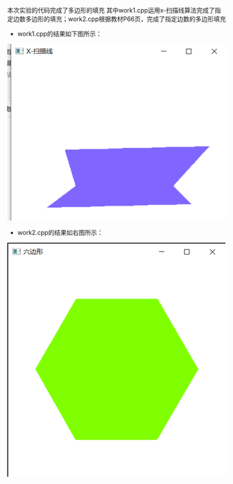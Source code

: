 本次实验的代码完成了多边形的填充
其中work1.cpp运用x-扫描线算法完成了指定边数多边形的填充；work2.cpp根据教材P66页，完成了指定边数的多边形填充
- work1.cpp的结果如下图所示：

![图片](https://github.com/TQY-tqy/Computer-Graphics-with-OpenGL/blob/main/%E5%9B%BE%E7%89%87/%E5%B1%8F%E5%B9%95%E6%88%AA%E5%9B%BE%202022-06-09%20152237.png)

- work2.cpp的结果如右图所示：

![图片](https://github.com/TQY-tqy/Computer-Graphics-with-OpenGL/blob/main/%E5%9B%BE%E7%89%87/%E5%B1%8F%E5%B9%95%E6%88%AA%E5%9B%BE%202022-06-05%20234606.png)
